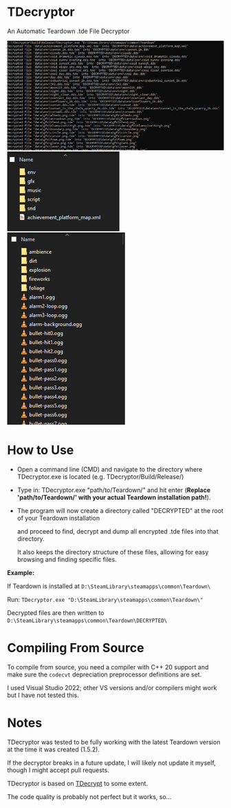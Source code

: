 # TDecryptor
An Automatic Teardown .tde File Decryptor

![Screenshot](Screenshots/TDecryptor.jpg)
![Screenshot](Screenshots/Files1.jpg)
![Screenshot](Screenshots/Files2.jpg)

# How to Use

- Open a command line (CMD) and navigate to the directory where TDecryptor.exe is located (e.g. TDecryptor/Build/Release/)
- Type in: TDecryptor.exe "path/to/Teardown/" and hit enter (**Replace 'path/to/Teardown/' with your actual Teardown installation path!**).
- The program will now create a directory called "DECRYPTED" at the root of your Teardown installation

  and proceed to find, decrypt and dump all encrypted .tde files into that directory.

  It also keeps the directory structure of these files, allowing for easy browsing and finding specific files.

**Example:**

If Teardown is installed at `D:\SteamLibrary\steamapps\common\Teardown\`

Run: `TDecryptor.exe "D:\SteamLibrary\steamapps\common\Teardown\"`

Decrypted files are then written to `D:\SteamLibrary\steamapps\common\Teardown\DECRYPTED\`

# Compiling From Source

To compile from source, you need a compiler with C++ 20 support and make sure the `codecvt` depreciation preprocessor definitions are set.

I used Visual Studio 2022; other VS versions and/or compilers might work but I have not tested this.

# Notes

TDecryptor was tested to be fully working with the latest Teardown version at the time it was created (1.5.2).

If the decryptor breaks in a future update, I will likely not update it myself, though I might accept pull requests.

TDecryptor is based on [TDecrypt](https://github.com/lyhyl/TDEDecrypt) to some extent.

The code quality is probably not perfect but it works, so...
